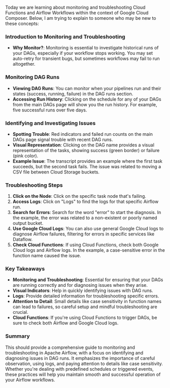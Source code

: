 Today we are learning about monitoring and troubleshooting Cloud Functions and Airflow Workflows within the context of Google Cloud Composer. Below, I am trying to explain to someone who may be new to these concepts:

### Introduction to Monitoring and Troubleshooting

- **Why Monitor?**: Monitoring is essential to investigate historical runs of your DAGs, especially if your workflow stops working. You may set auto-retry for transient bugs, but sometimes workflows may fail to run altogether.

### Monitoring DAG Runs

- **Viewing DAG Runs**: You can monitor when your pipelines run and their states (success, running, failure) in the DAG runs section.
- **Accessing Run History**: Clicking on the schedule for any of your DAGs from the main DAGs page will show you the run history. For example, five successful runs over five days.

### Identifying and Investigating Issues

- **Spotting Trouble**: Red indicators and failed run counts on the main DAGs page signal trouble with recent DAG runs.
- **Visual Representation**: Clicking on the DAG name provides a visual representation of the tasks, showing success (green border) or failure (pink color).
- **Example Issue**: The transcript provides an example where the first task succeeds, but the second task fails. The issue was related to moving a CSV file between Cloud Storage buckets.

### Troubleshooting Steps

1. **Click on the Node**: Click on the specific task node that's failing.
2. **Access Logs**: Click on "Logs" to find the logs for that specific Airflow run.
3. **Search for Errors**: Search for the word "error" to start the diagnosis. In the example, the error was related to a non-existent or poorly named output bucket.
4. **Use Google Cloud Logs**: You can also use general Google Cloud logs to diagnose Airflow failures, filtering for errors in specific services like Dataflow.
5. **Check Cloud Functions**: If using Cloud Functions, check both Google Cloud logs and Airflow logs. In the example, a case-sensitive error in the function name caused the issue.

### Key Takeaways

- **Monitoring and Troubleshooting**: Essential for ensuring that your DAGs are running correctly and for diagnosing issues when they arise.
- **Visual Indicators**: Help in quickly identifying issues with DAG runs.
- **Logs**: Provide detailed information for troubleshooting specific errors.
- **Attention to Detail**: Small details like case sensitivity in function names can lead to failures, so careful setup and mindful troubleshooting are crucial.
- **Cloud Functions**: If you're using Cloud Functions to trigger DAGs, be sure to check both Airflow and Google Cloud logs.

### Summary

This should provide a comprehensive guide to monitoring and troubleshooting in Apache Airflow, with a focus on identifying and diagnosing issues in DAG runs. It emphasizes the importance of careful observation, using logs, and paying attention to details like case sensitivity. Whether you're dealing with predefined schedules or triggered events, these practices will help you maintain smooth and successful operation of your Airflow workflows.